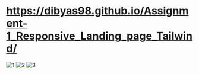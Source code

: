 # https://dibyas98.github.io/Assignment-1_Responsive_Landing_page_Tailwind/
![1](https://github.com/Dibyas98/Assignment-1_Responsive_Landing_page_Tailwind/assets/125633895/7e332b9b-a56b-4a78-a726-97922560efbe)
![2](https://github.com/Dibyas98/Assignment-1_Responsive_Landing_page_Tailwind/assets/125633895/0276a3b6-fbd8-4c20-8350-2d2719b29f84)
![3](https://github.com/Dibyas98/Assignment-1_Responsive_Landing_page_Tailwind/assets/125633895/a27f6387-12d6-48d7-940b-6a440842967a)

